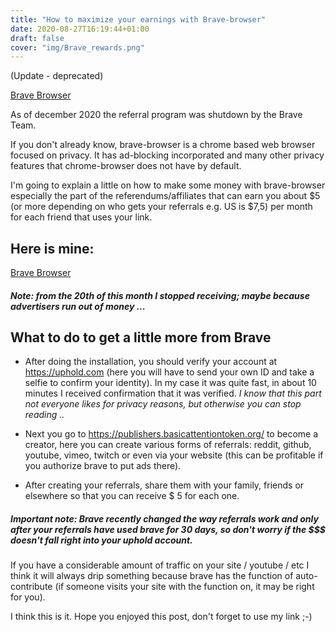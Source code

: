 ```yaml
---
title: "How to maximize your earnings with Brave-browser"
date: 2020-08-27T16:19:44+01:00
draft: false
cover: "img/Brave_rewards.png"
---
```


(Update - deprecated)

[Brave Browser](https://brave.com/kwe719)

As of december 2020 the referral program was shutdown by the Brave Team.


If you don't already know, brave-browser is a chrome based web browser focused on privacy. It has ad-blocking incorporated and many other privacy features that chrome-browser does not have by default.

I'm going to explain a little on how to make some money with brave-browser especially the part of the referendums/affiliates that can earn you about $5 (or more depending on who gets your referrals e.g. US is $7,5) per month for each friend that uses your link.

## Here is mine:

[Brave Browser](https://brave.com/kwe719)


##### Note: from the 20th of this month I stopped receiving; maybe because advertisers run out of money ...

## What to do to get a little more from Brave
- After doing the installation, you should verify your account at https://uphold.com (here you will have to send your own ID and take a selfie to confirm your identity). In my case it was quite fast, in about 10 minutes I received confirmation that it was verified. _I know that this part not everyone likes for privacy reasons, but otherwise you can stop reading .._

- Next you go to https://publishers.basicattentiontoken.org/ to become a creator, here you can create various forms of referrals: reddit, github, youtube, vimeo, twitch or even via your website (this can be profitable if you authorize brave to put ads there).
- After creating your referrals, share them with your family, friends or elsewhere so that you can receive $ 5 for each one.

##### Important note: Brave recently changed the way referrals work and only after your referrals have used brave for 30 days, so don't worry if the $$$ doesn't fall right into your uphold account.

If you have a considerable amount of traffic on your site / youtube / etc I think it will always drip something because brave has the function of auto-contribute (if someone visits your site with the function on, it may be right for you).

I think this is it. Hope you enjoyed this post, don't forget to use my link ;-)

